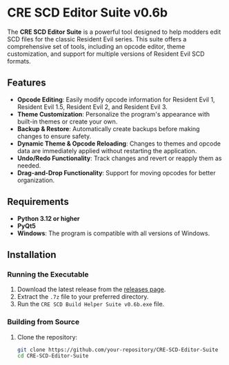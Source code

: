 # CRE SCD Editor Suite v0.6b

The **CRE SCD Editor Suite** is a powerful tool designed to help modders edit SCD files for the classic Resident Evil series. This suite offers a comprehensive set of tools, including an opcode editor, theme customization, and support for multiple versions of Resident Evil SCD formats.

## Features

- **Opcode Editing**: Easily modify opcode information for Resident Evil 1, Resident Evil 1.5, Resident Evil 2, and Resident Evil 3.
- **Theme Customization**: Personalize the program's appearance with built-in themes or create your own.
- **Backup & Restore**: Automatically create backups before making changes to ensure safety.
- **Dynamic Theme & Opcode Reloading**: Changes to themes and opcode data are immediately applied without restarting the application.
- **Undo/Redo Functionality**: Track changes and revert or reapply them as needed.
- **Drag-and-Drop Functionality**: Support for moving opcodes for better organization.

## Requirements

- **Python 3.12 or higher**
- **PyQt5**
- **Windows**: The program is compatible with all versions of Windows.

## Installation

### Running the Executable

1. Download the latest release from the [releases page](https://github.com/your-repository/releases).
2. Extract the `.7z` file to your preferred directory.
3. Run the `CRE SCD Build Helper Suite v0.6b.exe` file.

### Building from Source

1. Clone the repository:

   ```bash
   git clone https://github.com/your-repository/CRE-SCD-Editor-Suite
   cd CRE-SCD-Editor-Suite
